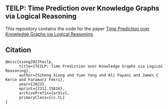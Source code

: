 ## TEILP: Time Prediction over Knowledge Graphs via Logical Reasoning
This repository contains the code for the paper [Time Prediction over Knowledge Graphs via Logical Reasoning](https://arxiv.org/pdf/2312.15816.pdf).

## Citation
```
@misc{xiong2023teilp,
      title={TEILP: Time Prediction over Knowledge Graphs via Logical Reasoning}, 
      author={Siheng Xiong and Yuan Yang and Ali Payani and James C Kerce and Faramarz Fekri},
      year={2023},
      eprint={2312.15816},
      archivePrefix={arXiv},
      primaryClass={cs.CL}
}
```
